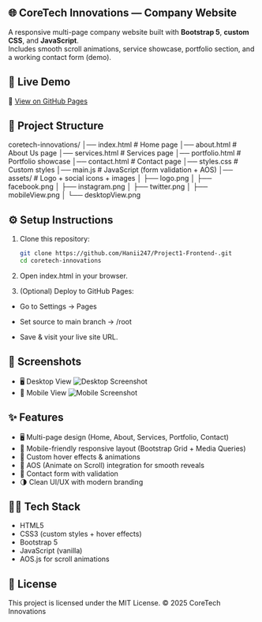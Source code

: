 ## 🌐 CoreTech Innovations — Company Website
A responsive multi-page company website built with **Bootstrap 5**, **custom CSS**, and **JavaScript**.  
Includes smooth scroll animations, service showcase, portfolio section, and a working contact form (demo).

## 🚀 Live Demo
🔗 [View on GitHub Pages](https://hanii247.github.io/Project1-Frontend-/)

## 📂 Project Structure
coretech-innovations/
│── index.html       # Home page
│── about.html       # About Us page
│── services.html    # Services page
│── portfolio.html   # Portfolio showcase
│── contact.html     # Contact page
│── styles.css       # Custom styles
│── main.js          # JavaScript (form validation + AOS)
│── assets/          # Logo + social icons + images
│    ├── logo.png
│    ├── facebook.png
│    ├── instagram.png
│    ├── twitter.png
│    ├── mobileView.png
│    └── desktopView.png



## ⚙️ Setup Instructions

1. Clone this repository:
   ```bash
   git clone https://github.com/Hanii247/Project1-Frontend-.git
   cd coretech-innovations

2. Open index.html in your browser.

3. (Optional) Deploy to GitHub Pages:

- Go to Settings → Pages

- Set source to main branch → /root

- Save & visit your live site URL.

## 📸 Screenshots

- 🖥️ Desktop View
![Desktop Screenshot](assets/desktopView.png)
- 📱 Mobile View
![Mobile Screenshot](assets/mobileView.png)

## ✨ Features

- 🖥️ Multi-page design (Home, About, Services, Portfolio, Contact)
- 📱 Mobile-friendly responsive layout (Bootstrap Grid + Media Queries)
- 🎨 Custom hover effects & animations
- 🚀 AOS (Animate on Scroll) integration for smooth reveals
- 📧 Contact form with validation
- 🌗 Clean UI/UX with modern branding

## 👩‍💻 Tech Stack

- HTML5
- CSS3 (custom styles + hover effects)
- Bootstrap 5
- JavaScript (vanilla)
- AOS.js for scroll animations

## 📌 License

This project is licensed under the MIT License.
© 2025 CoreTech Innovations